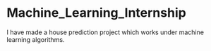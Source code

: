 # Machine_Learning_Internship
I have made a house prediction project which works under machine learning algorithms.
